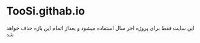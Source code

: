 # TooSi.githab.io
این سایت فقط برای پروژه اخر سال استفاده میشود و بعداز اتمام این بازه حذف خواهد شد
